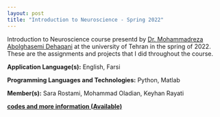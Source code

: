 ```yaml
---
layout: post
title: "Introduction to Neuroscience - Spring 2022"
---
```

Introduction to Neuroscience course presentd by [Dr. Mohammadreza Abolghasemi Dehaqani](https://ece.ut.ac.ir/en/~dehaqani) at the university of Tehran in the spring of 2022. These are the assignments and projects that I did throughout the course.


**Application Language(s):** English, Farsi

**Programming Languages and Technologies:** Python, Matlab

**Member(s):** Sara Rostami, Mohammad Oladian, Keyhan Rayati

**[codes and more information (Available)](#)**
